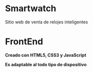 # Smartwatch
Sitio web de venta de relojes inteligentes

# FrontEnd
**Creado con HTML5, CSS3 y JavaScript**

**Es adaptable al todo tipo de dispositivo**
